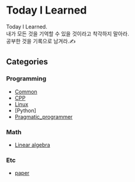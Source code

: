 # Today I Learned
Today I Learned.  
내가 모든 것을 기억할 수 있을 것이라고 착각하지 말아라.  
공부한 것을 기록으로 남겨라.✍
## Categories
### Programming
- [Common](https://github.com/biscayan/TIL/tree/master/Programming/Common)
- [CPP](https://github.com/biscayan/TIL/tree/master/Programming/CPP)
- [Linux](https://github.com/biscayan/TIL/tree/master/Programming/Linux)
- [Python]
- [Pragmatic_programmer](https://github.com/biscayan/TIL/tree/master/Programming/Pragmatic_programmer)
### Math
- [Linear algebra](https://github.com/biscayan/TIL/tree/master/Math/Linear%20algebra)
### Etc
- [paper](https://github.com/biscayan/TIL/blob/master/Etc/paper.md)